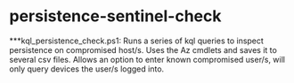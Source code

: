 # persistence-sentinel-check
***kql_persistence_check.ps1: Runs a series of kql queries to inspect persistence on compromised host/s. Uses the Az cmdlets and saves it to several csv files. Allows an option to enter known compromised user/s, will only query devices the user/s logged into.
